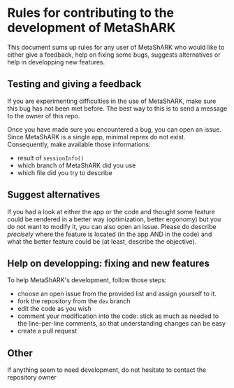 # Rules for contributing to the development of MetaShARK

This document sums up rules for any user of MetaShARK who would like to either give a feedback, help on fixing some bugs, 
suggests alternatives or help in developping new features.

## Testing and giving a feedback

If you are experimenting difficulties in the use of MetaShARK, make sure this bug has not been met before. The best way to this is
to send a message to the owner of this repo.

Once you have made sure you encountered a bug, you can open an issue. Since MetaShARK is a single app, minimal reprex do not exist.
Consequently, make available those informations:

* result of `sessionInfo()`
* which branch of MetaShARK did you use
* which file did you try to describe

## Suggest alternatives

If you had a look at either the app or the code and thought some feature could be rendered in a better way (optimization, better
ergonomy) but you do not want to modify it, you can also open an issue. Please do describe *precisely* where the feature is located
(in the app AND in the code) and what the better feature could be (at least, describe the objective).

## Help on developping: fixing and new features

To help MetaShARK's development, follow those steps:

* choose an open issue from the provided list and assign yourself to it. 
* fork the repository from the `dev` branch 
* edit the code as you wish
* comment your modification into the code: stick as much as needed to the line-per-line comments, so that understanding changes can be easy
* create a pull request

## Other

If anything seem to need development, do not hesitate to contact the repository owner
